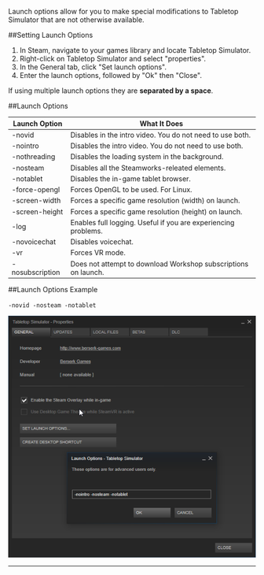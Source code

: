 Launch options allow for you to make special modifications to Tabletop Simulator that are not otherwise available.

##Setting Launch Options
1. In Steam, navigate to your games library and locate Tabletop Simulator.
2. Right-click on Tabletop Simulator and select "properties".
3. In the General tab, click "Set launch options".
4. Enter the launch options, followed by "Ok" then "Close".

If using multiple launch options they are **separated by a space**.

##Launch Options

Launch Option | What It Does
-- | --
-novid | Disables in the intro video. You do not need to use both.
-nointro | Disables the intro video. You do not need to use both.
-nothreading | Disables the loading system in the background.
-nosteam | Disables all the Steamworks-releated elements.
-notablet | Disables the in-game tablet browser.
-force-opengl | Forces OpenGL to be used. For Linux.
-screen-width | Forces a specific game resolution (width) on launch.
-screen-height | Forces a specific game resolution (height) on launch.
-log | Enables full logging. Useful if you are experiencing problems.
-novoicechat | Disables voicechat.
-vr | Forces VR mode.
-nosubscription | Does not attempt to download Workshop subscriptions on launch.


##Launch Options Example

`-novid -nosteam -notablet`

![Launch Options Example](/img/launch-options/launch-options.png)

---
